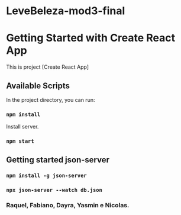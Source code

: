 # LeveBeleza-mod3-final

# Getting Started with Create React App

This is project [Create React App]

## Available Scripts

In the project directory, you can run:


### `npm install`

Install server.

### `npm start`

## Getting started json-server

### `npm install -g json-server`

### `npx json-server --watch db.json`


### Raquel, Fabiano, Dayra, Yasmin e Nicolas.
